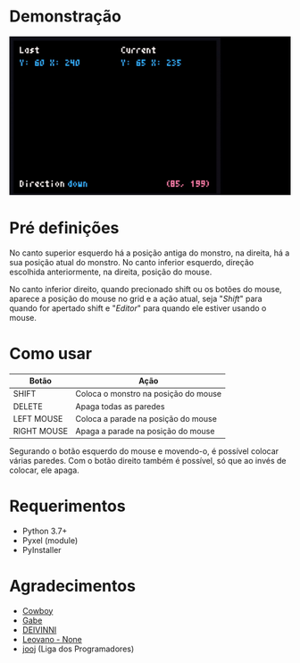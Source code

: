 # Demonstração
![](demonstração.gif)

# Pré definições
No canto superior esquerdo há a posição antiga do monstro, na direita, há a sua posição atual do monstro.
No canto inferior esquerdo, direção escolhida anteriormente, na direita, posição do mouse.

No canto inferior direito, quando precionado shift ou os botões do mouse, aparece a posição do mouse no grid e a ação atual, seja "*Shift*" para quando for apertado shift e "*Editor*" para quando ele estiver usando o mouse.

# Como usar
| Botão | Ação |
| ------------- | ------------- |
| SHIFT  | Coloca o monstro na posição do mouse  |
| DELETE  | Apaga todas as paredes |
| LEFT MOUSE | Coloca a parade na posição do mouse |
| RIGHT MOUSE | Apaga a parade na posição do mouse |

Segurando o botão esquerdo do mouse e movendo-o, é possível colocar várias paredes.
Com o botão direito também é possível, só que ao invés de colocar, ele apaga.

# Requerimentos
- Python 3.7+
- Pyxel (module)
- PyInstaller

# Agradecimentos
- [Cowboy](https://github.com/d4sein)
- [Gabe](https://github.com/ImGabe)
- [DEIVINNI](https://github.com/DEIVINNI)
- [Leovano - None](https://github.com/leovano)
- [jooj](https://github.com/EduardoMCF) (Liga dos Programadores)
